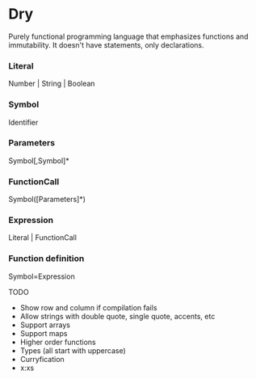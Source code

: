 # Dry
Purely functional programming language that emphasizes functions and immutability. It doesn't have statements, only declarations.

### Literal
Number | String | Boolean

### Symbol
Identifier

### Parameters
Symbol[,Symbol]*

### FunctionCall
Symbol([Parameters]*)

### Expression
Literal | FunctionCall

### Function definition
Symbol=Expression

TODO
* Show row and column if compilation fails
* Allow strings with double quote, single quote, accents, etc
* Support arrays
* Support maps
* Higher order functions
* Types (all start with uppercase)
* Curryfication
* x:xs